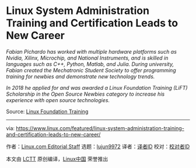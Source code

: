 [#]: collector: (lujun9972)
[#]: translator: ( )
[#]: reviewer: ( )
[#]: publisher: ( )
[#]: url: ( )
[#]: subject: (Linux System Administration Training and Certification Leads to New Career)
[#]: via: (https://www.linux.com/featured/linux-system-administration-training-and-certification-leads-to-new-career/)
[#]: author: (Linux.com Editorial Staff https://www.linux.com/author/linuxdotcom/)

Linux System Administration Training and Certification Leads to New Career
======

_Fabian Pichardo has worked with multiple hardware platforms such as Nvidia, Xilinx, Microchip, and National Instruments, and is skilled in languages such as C++, Python, Matlab, and Julia. During university, Fabian created the Mechatronic Student Society to offer programming training for newbies and demonstrate new technology trends._

_In 2018 he applied for and was awarded a Linux Foundation Training (LiFT) Scholarship in the Open Source Newbies category to increase his experience with open source technologies._

Source: [Linux Foundation Training][1]

--------------------------------------------------------------------------------

via: https://www.linux.com/featured/linux-system-administration-training-and-certification-leads-to-new-career/

作者：[Linux.com Editorial Staff][a]
选题：[lujun9972][b]
译者：[译者ID](https://github.com/译者ID)
校对：[校对者ID](https://github.com/校对者ID)

本文由 [LCTT](https://github.com/LCTT/TranslateProject) 原创编译，[Linux中国](https://linux.cn/) 荣誉推出

[a]: https://www.linux.com/author/linuxdotcom/
[b]: https://github.com/lujun9972
[1]: https://training.linuxfoundation.org/announcements/success-story-new-career/?utm_source=linuxcom&utm_medium=blog&utm_campaign=lift
